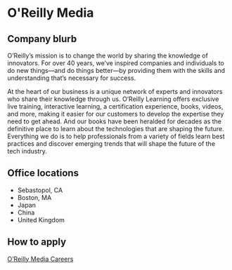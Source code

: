 # O'Reilly Media

## Company blurb

O’Reilly’s mission is to change the world by sharing the knowledge of innovators. For over 40 years, we’ve inspired companies and individuals to do new things—and do things better—by providing them with the skills and understanding that’s necessary for success.

At the heart of our business is a unique network of experts and innovators who share their knowledge through us. O’Reilly Learning offers exclusive live training, interactive learning, a certification experience, books, videos, and more, making it easier for our customers to develop the expertise they need to get ahead. And our books have been heralded for decades as the definitive place to learn about the technologies that are shaping the future. Everything we do is to help professionals from a variety of fields learn best practices and discover emerging trends that will shape the future of the tech industry.

## Office locations

- Sebastopol, CA
- Boston, MA
- Japan
- China
- United Kingdom

## How to apply

[O’Reilly Media Careers](https://www.oreilly.com/careers/)
